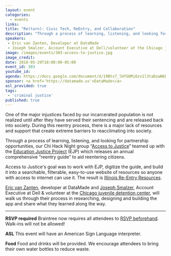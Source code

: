 ```yaml
---
layout: event
categories: 
  - events
links:
title: "Re(turn): Civic Tech, ReEntry, and Collaboration"
description: "Through a process of learning, listening, and looking for partnership opportunities, our Chi Hack Night group “Access to Justice” teamed up with the Education Justice Project (EJP) which releases an annual comprehensive “reentry guide” to aid reentering citizens. Eric van Zanten and Joseph Smalzer will walk us through their process in researching, designing and building the app and share what they learned along the way."
speakers:
 - Eric van Zanten, Developer at DataMade
 - Joseph Smalzer, Account Executive at Dell/volunteer at the Chicago juvenile detention center 
image: /images/events/303-access-to-justice.jpg
image_credit: 
date: 2018-05-29T18:00:00-05:00
event_id: 303
youtube_id: 
agenda: https://docs.google.com/document/d/19Bts7_lHfGOMiOzv1l3taDzwWbbwtHgRRqlXDu0gRiI/edit#
sponsor: <a href='https://datamade.us'>DataMade</a>
asl_provided: true
tags: 
 - 'criminal justice'
published: true
---
```


One of the major injustices faced by our incarcerated population is not realized until after they have served their sentencing and are released back into society. During this reentry process, there is a major lack of resources and support that create extreme barriers to reacclimating into society.

Through a process of learning, listening, and looking for partnership opportunities, our Chi Hack Night group “[Access to Justice](https://github.com/chihacknight/breakout-groups/issues/3)” teamed up with the [Education Justice Project](http://www.educationjustice.net/home/) (EJP) which releases an annual comprehensive “reentry guide” to aid reentering citizens. 

Access to Justice's goal was to work with EJP, digitize the guide, and build it into a searchable, filterable, easy-to-use website of resources so anyone with access to internet can use it. The result is [Illinois Re-Entry Resources](https://map.reentrycolab.org).

[Eric van Zanten](https://twitter.com/evanzanten), developer at DataMade and [Joseph Smalzer](https://twitter.com/JosephSmalzer), Account Executive at Dell & volunteer at the [Chicago juvenile detention center](https://www.cookcountyil.gov/agency/juvenile-temporary-detention-center), will walk us through their process in researching, designing and building the app and share what they learned along the way.

---

**RSVP required** Braintree now requires all attendees to [RSVP beforehand](https://www.eventbrite.com/e/chi-hack-night-registration-41703945624). Walk-ins will not be allowed!

**ASL** This event will have an American Sign Language interpreter.

**Food** Food and drinks will be provided. We encourage attendees to bring their own water bottles to reduce waste.